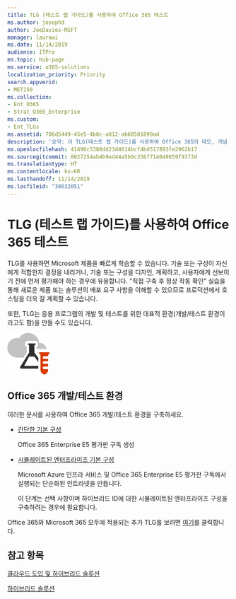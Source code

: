 ```yaml
---
title: TLG (테스트 랩 가이드)를 사용하여 Office 365 테스트
ms.author: josephd
author: JoeDavies-MSFT
manager: laurawi
ms.date: 11/14/2019
audience: ITPro
ms.topic: hub-page
ms.service: o365-solutions
localization_priority: Priority
search.appverid:
- MET150
ms.collection:
- Ent_O365
- Strat_O365_Enterprise
ms.custom:
- Ent_TLGs
ms.assetid: 706d5449-45e5-4b0c-a012-ab60501899ad
description: '요약: 이 TLG(테스트 랩 가이드)를 사용하여 Office 365의 데모, 개념 증명 또는 개발/테스트 환경을 설정합니다.'
ms.openlocfilehash: 41490c5380dd23d4614bcf4bd517893fe2962b17
ms.sourcegitcommit: 8027254ab4b9ed44a5b0c336f714049859f93f3d
ms.translationtype: HT
ms.contentlocale: ko-KR
ms.lasthandoff: 11/14/2019
ms.locfileid: "38632051"
---
```

# <a name="test-office-365-with-test-lab-guides-tlgs"></a>TLG (테스트 랩 가이드)를 사용하여 Office 365 테스트

TLG를 사용하면 Microsoft 제품을 빠르게 학습할 수 있습니다. 기술 또는 구성이 자신에게 적합한지 결정을 내리거나, 기술 또는 구성을 디자인, 계획하고, 사용자에게 선보이기 전에 먼저 평가해야 하는 경우에 유용합니다. "직접 구축 후 정상 작동 확인" 실습을 통해 새로운 제품 또는 솔루션의 배포 요구 사항을 이해할 수 있으므로 프로덕션에서 호스팅을 더욱 잘 계획할 수 있습니다.
  
또한, TLG는 응용 프로그램의 개발 및 테스트를 위한 대표적 환경(개발/테스트 환경이라고도 함)을 만들 수도 있습니다.
  
![Microsoft 클라우드의 테스트 랩 가이드](media/24ad0d1b-3274-40fb-972a-b8188b7268d1.png)
  
## <a name="office-365-devtest-environment"></a>Office 365 개발/테스트 환경

이러한 문서를 사용하여 Office 365 개발/테스트 환경을 구축하세요.
  
- [간단한 기본 구성](https://docs.microsoft.com/microsoft-365/enterprise/lightweight-base-configuration-microsoft-365-enterprise)
    
    Office 365 Enterprise E5 평가판 구독 생성

- [시뮬레이트된 엔터프라이즈 기본 구성](https://docs.microsoft.com/microsoft-365/enterprise/simulated-ent-base-configuration-microsoft-365-enterprise)
    
    Microsoft Azure 인프라 서비스 및 Office 365 Enterprise E5 평가판 구독에서 실행되는 단순화된 인트라넷을 만듭니다. 

    이 단계는 선택 사항이며 하이브리드 ID에 대한 시뮬레이트된 엔터프라이즈 구성을 구축하려는 경우에 필요합니다.
    
Office 365와 Microsoft 365 모두에 적용되는 추가 TLG를 보려면 [여기](https://docs.microsoft.com/microsoft-365/enterprise/m365-enterprise-test-lab-guides)를 클릭합니다.  
    
## <a name="see-also"></a>참고 항목

[클라우드 도입 및 하이브리드 솔루션](cloud-adoption-and-hybrid-solutions.md)
  
[하이브리드 솔루션](hybrid-solutions.md)
